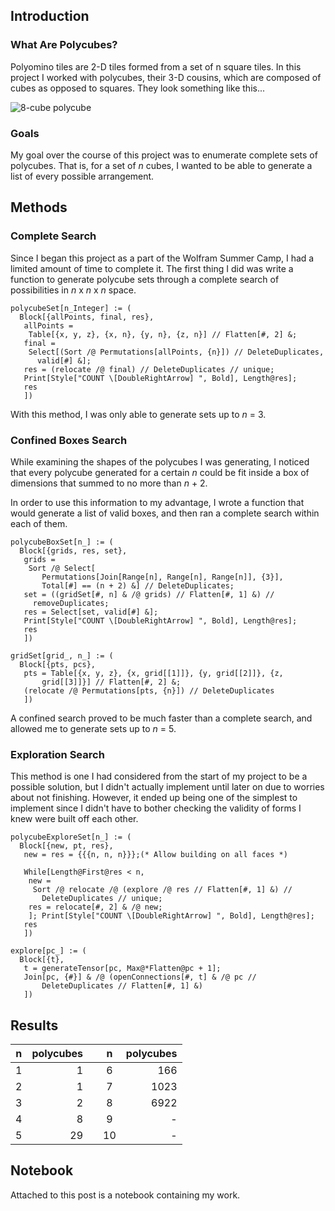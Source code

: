 ## Introduction
### What Are Polycubes?
Polyomino tiles are 2-D tiles formed from a set of n square tiles. In this project I worked with polycubes, their 3-D cousins, which are composed of cubes as opposed to squares. They look something like this...

![8-cube polycube][1]

### Goals
My goal over the course of this project was to enumerate complete sets of polycubes. That is, for a set of *n* cubes, I wanted to be able to generate a list of every possible arrangement.

## Methods
### Complete Search
Since I began this project as a part of the Wolfram Summer Camp, I had a limited amount of time to complete it. The first thing I did was write a function to generate polycube sets through a complete search of possibilities in *n* x *n* x *n* space. 

    polycubeSet[n_Integer] := (
      Block[{allPoints, final, res}, 
       allPoints = 
        Table[{x, y, z}, {x, n}, {y, n}, {z, n}] // Flatten[#, 2] &;
       final = 
        Select[(Sort /@ Permutations[allPoints, {n}]) // DeleteDuplicates,
          valid[#] &];
       res = (relocate /@ final) // DeleteDuplicates // unique;
       Print[Style["COUNT \[DoubleRightArrow] ", Bold], Length@res];
       res
       ])

With this method, I was only able to generate sets up to *n* = 3.

### Confined Boxes Search
While examining the shapes of the polycubes I was generating, I noticed that every polycube generated for a certain *n* could be fit inside a box of dimensions that summed to no more than *n* + 2. 

In order to use this information to my advantage, I wrote a function that would generate a list of valid boxes, and then ran a complete search within each of them. 

    polycubeBoxSet[n_] := (
      Block[{grids, res, set},
       grids = 
        Sort /@ Select[
           Permutations[Join[Range[n], Range[n], Range[n]], {3}], 
           Total[#] == (n + 2) &] // DeleteDuplicates;
       set = ((gridSet[#, n] & /@ grids) // Flatten[#, 1] &) // 
         removeDuplicates;
       res = Select[set, valid[#] &];
       Print[Style["COUNT \[DoubleRightArrow] ", Bold], Length@res];
       res
       ])

    gridSet[grid_, n_] := (
      Block[{pts, pcs}, 
       pts = Table[{x, y, z}, {x, grid[[1]]}, {y, grid[[2]]}, {z, 
           grid[[3]]}] // Flatten[#, 2] &;
       (relocate /@ Permutations[pts, {n}]) // DeleteDuplicates
       ])
       
A confined search proved to be much faster than a complete search, and allowed me to generate sets up to *n* = 5.

### Exploration Search
This method is one I had considered from the start of my project to be a possible solution, but I didn't actually implement until later on due to worries about not finishing. However, it ended up being one of the simplest to implement since I didn't have to bother checking the validity of forms I knew were built off each other.
    
    polycubeExploreSet[n_] := (
      Block[{new, pt, res},
       new = res = {{{n, n, n}}};(* Allow building on all faces *)
       
       While[Length@First@res < n,
        new = 
         Sort /@ relocate /@ (explore /@ res // Flatten[#, 1] &) // 
           DeleteDuplicates // unique;
        res = relocate[#, 2] & /@ new;
        ]; Print[Style["COUNT \[DoubleRightArrow] ", Bold], Length@res]; 
       res
       ])
   
    explore[pc_] := (
      Block[{t},
       t = generateTensor[pc, Max@*Flatten@pc + 1];
       Join[pc, {#}] & /@ (openConnections[#, t] & /@ pc // 
           DeleteDuplicates // Flatten[#, 1] &) 
       ])

## Results
| n 	| polycubes 	|   	| n  	| polycubes 	|
|:---:	|-----------:	|---	|:----:	|---------:	|
| 1 	|         1 	|   	| 6  	|       166 	|
| 2 	|         1 	|   	| 7  	|      1023 	|
| 3 	|         2 	|   	| 8  	|      6922 	|
| 4 	|         8 	|   	| 9  	|       - 	|
| 5 	|        29 	|   	| 10 	|       - 	|

## Notebook
Attached to this post is a notebook containing my work.


[1]: https://community.wolfram.com//c/portal/getImageAttachment?filename=98818omino.png&userId=1720553
